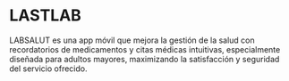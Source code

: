 # LASTLAB
LABSALUT es una app móvil que mejora la gestión de la salud con recordatorios de medicamentos y citas médicas intuitivas, especialmente diseñada para adultos mayores, maximizando la satisfacción y seguridad del servicio ofrecido.
